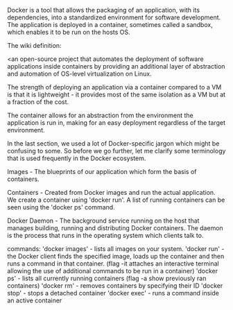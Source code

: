 Docker is a tool that allows the packaging of an application, with its dependencies, into a standardized environment for software development. The application is deployed in a container, sometimes called a sandbox, which enables it to be run on the hosts OS.

The wiki definition:

<an open-source project that automates the deployment of software applications inside containers by providing an additional layer of abstraction and automation of OS-level virtualization on Linux.

The strength of deploying an application via a container compared to a VM is that it is lightweight - it provides most of the same isolation as a VM but at a fraction of the cost.

The container allows for an abstraction from the environment the application is run in, making for an easy deployment regardless of the target environment. 


In the last section, we used a lot of Docker-specific jargon which might be confusing to some. So before we go further, let me clarify some terminology that is used frequently in the Docker ecosystem.

Images - The blueprints of our application which form the basis of containers.

Containers - Created from Docker images and run the actual application. We create a container using 'docker run'. A list of running containers can be seen using the 'docker ps' command.

Docker Daemon - The background service running on the host that manages building, running and distributing Docker containers. The daemon is the process that runs in the operating system which clients talk to.

commands:
'docker images' - lists all images on your system.
'docker run' - the Docker client finds the specified image, loads up the container and then runs a command in that container. (flag -it attaches an interactive terminal allowing the use of additional commands to be run in a container)
'docker ps' - lists all currently running containers (flag -a show previously ran containers)
'docker rm' - removes containers by specifying their ID
'docker stop' - stops a detached container
'docker exec' - runs a command inside an active container